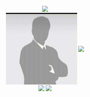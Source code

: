 <p align="center"> <img src=" https://github-readme-stats.vercel.app/api?username=Phantom-19&show_icons=true&theme=dark"/></br>
<img align="center" alt="profile pic" width="195px" src="https://raw.githubusercontent.com/Phantom-19/bash/master/fr.jpg"/>
<img align="center" src="https://github-readme-stats.anuraghazra1.vercel.app/api/top-langs/?username=Phantom-19&layout=compact&theme=radical"/></br>
<img align="center" src="https://github-readme-stats.anuraghazra1.vercel.app/api/pin/?username=Phantom-19&repo=compiler&theme=radical"/>
<img align="center" src="https://github-readme-stats.anuraghazra1.vercel.app/api/pin/?username=Phantom-19&repo=Facebook&theme=radical"/> </p> 
